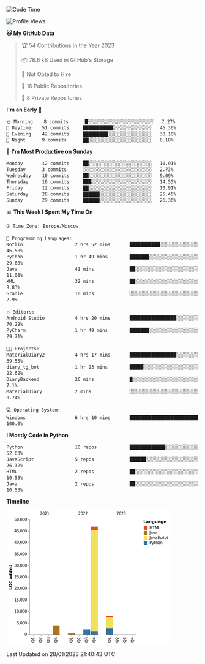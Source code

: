 <!--START_SECTION:waka-->
![Code Time](http://img.shields.io/badge/Code%20Time-6%20hrs%2010%20mins-blue)

![Profile Views](http://img.shields.io/badge/Profile%20Views-70-blue)

**🐱 My GitHub Data** 

> 🏆 54 Contributions in the Year 2023
 > 
> 📦 78.6 kB Used in GitHub's Storage 
 > 
> 🚫 Not Opted to Hire
 > 
> 📜 16 Public Repositories 
 > 
> 🔑 8 Private Repositories  
 > 
**I'm an Early 🐤** 

```text
🌞 Morning    8 commits      █░░░░░░░░░░░░░░░░░░░░░░░░   7.27% 
🌆 Daytime    51 commits     ███████████░░░░░░░░░░░░░░   46.36% 
🌃 Evening    42 commits     █████████░░░░░░░░░░░░░░░░   38.18% 
🌙 Night      9 commits      ██░░░░░░░░░░░░░░░░░░░░░░░   8.18%

```
📅 **I'm Most Productive on Sunday** 

```text
Monday       12 commits     ██░░░░░░░░░░░░░░░░░░░░░░░   10.91% 
Tuesday      3 commits      ░░░░░░░░░░░░░░░░░░░░░░░░░   2.73% 
Wednesday    10 commits     ██░░░░░░░░░░░░░░░░░░░░░░░   9.09% 
Thursday     16 commits     ███░░░░░░░░░░░░░░░░░░░░░░   14.55% 
Friday       12 commits     ██░░░░░░░░░░░░░░░░░░░░░░░   10.91% 
Saturday     28 commits     ██████░░░░░░░░░░░░░░░░░░░   25.45% 
Sunday       29 commits     ██████░░░░░░░░░░░░░░░░░░░   26.36%

```


📊 **This Week I Spent My Time On** 

```text
⌚︎ Time Zone: Europe/Moscow

💬 Programming Languages: 
Kotlin                   2 hrs 52 mins       ███████████░░░░░░░░░░░░░░   46.58% 
Python                   1 hr 49 mins        ███████░░░░░░░░░░░░░░░░░░   29.68% 
Java                     41 mins             ██░░░░░░░░░░░░░░░░░░░░░░░   11.08% 
XML                      32 mins             ██░░░░░░░░░░░░░░░░░░░░░░░   8.83% 
Gradle                   10 mins             ░░░░░░░░░░░░░░░░░░░░░░░░░   2.9%

🔥 Editors: 
Android Studio           4 hrs 20 mins       █████████████████░░░░░░░░   70.29% 
PyCharm                  1 hr 49 mins        ███████░░░░░░░░░░░░░░░░░░   29.71%

🐱‍💻 Projects: 
MaterialDiary2           4 hrs 17 mins       █████████████████░░░░░░░░   69.55% 
diary_tg_bot             1 hr 23 mins        █████░░░░░░░░░░░░░░░░░░░░   22.62% 
DiaryBackend             26 mins             █░░░░░░░░░░░░░░░░░░░░░░░░   7.1% 
MaterialDiary            2 mins              ░░░░░░░░░░░░░░░░░░░░░░░░░   0.74%

💻 Operating System: 
Windows                  6 hrs 10 mins       █████████████████████████   100.0%

```

**I Mostly Code in Python** 

```text
Python                   10 repos            █████████████░░░░░░░░░░░░   52.63% 
JavaScript               5 repos             ██████░░░░░░░░░░░░░░░░░░░   26.32% 
HTML                     2 repos             ██░░░░░░░░░░░░░░░░░░░░░░░   10.53% 
Java                     2 repos             ██░░░░░░░░░░░░░░░░░░░░░░░   10.53%

```


**Timeline**

![Chart not found](https://raw.githubusercontent.com/Adlemex/Adlemex/main/charts/bar_graph.png) 


 Last Updated on 28/01/2023 21:40:43 UTC
<!--END_SECTION:waka-->
